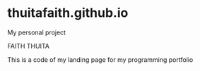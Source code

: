 # thuitafaith.github.io
My personal project

FAITH THUITA

This is a code of my landing page for my programming portfolio
